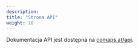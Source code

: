```yaml
---
description:
title: "Strona API"
weight: 10
---
```


Dokumentacja API jest dostępna na [comaps.at/api](https://comaps.at/api).
